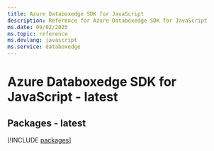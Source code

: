```yaml
---
title: Azure Databoxedge SDK for JavaScript
description: Reference for Azure Databoxedge SDK for JavaScript
ms.date: 09/02/2025
ms.topic: reference
ms.devlang: javascript
ms.service: databoxedge
---
```

# Azure Databoxedge SDK for JavaScript - latest
## Packages - latest
[!INCLUDE [packages](databoxedge-index.md)]
